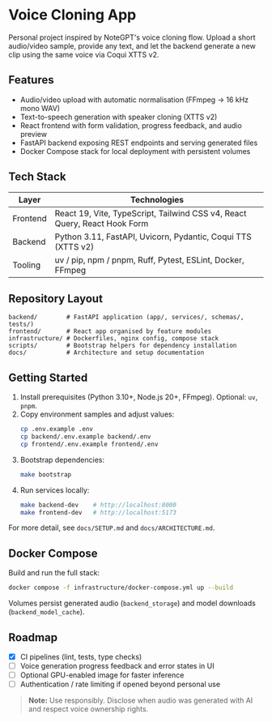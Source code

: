 # Voice Cloning App

Personal project inspired by NoteGPT's voice cloning flow. Upload a short audio/video
sample, provide any text, and let the backend generate a new clip using the same voice via
Coqui XTTS v2.

## Features

- Audio/video upload with automatic normalisation (FFmpeg -> 16 kHz mono WAV)
- Text-to-speech generation with speaker cloning (XTTS v2)
- React frontend with form validation, progress feedback, and audio preview
- FastAPI backend exposing REST endpoints and serving generated files
- Docker Compose stack for local deployment with persistent volumes

## Tech Stack

| Layer     | Technologies |
|-----------|--------------|
| Frontend  | React 19, Vite, TypeScript, Tailwind CSS v4, React Query, React Hook Form |
| Backend   | Python 3.11, FastAPI, Uvicorn, Pydantic, Coqui TTS (XTTS v2) |
| Tooling   | uv / pip, npm / pnpm, Ruff, Pytest, ESLint, Docker, FFmpeg |

## Repository Layout

```
backend/        # FastAPI application (app/, services/, schemas/, tests/)
frontend/       # React app organised by feature modules
infrastructure/ # Dockerfiles, nginx config, compose stack
scripts/        # Bootstrap helpers for dependency installation
docs/           # Architecture and setup documentation
```

## Getting Started

1. Install prerequisites (Python 3.10+, Node.js 20+, FFmpeg). Optional: `uv`, `pnpm`.
2. Copy environment samples and adjust values:
   ```bash
   cp .env.example .env
   cp backend/.env.example backend/.env
   cp frontend/.env.example frontend/.env
   ```
3. Bootstrap dependencies:
   ```bash
   make bootstrap
   ```
4. Run services locally:
   ```bash
   make backend-dev    # http://localhost:8000
   make frontend-dev   # http://localhost:5173
   ```

For more detail, see `docs/SETUP.md` and `docs/ARCHITECTURE.md`.

## Docker Compose

Build and run the full stack:

```bash
docker compose -f infrastructure/docker-compose.yml up --build
```

Volumes persist generated audio (`backend_storage`) and model downloads
(`backend_model_cache`).

## Roadmap

- [x] CI pipelines (lint, tests, type checks)
- [ ] Voice generation progress feedback and error states in UI
- [ ] Optional GPU-enabled image for faster inference
- [ ] Authentication / rate limiting if opened beyond personal use

> **Note:** Use responsibly. Disclose when audio was generated with AI and respect
> voice ownership rights.
